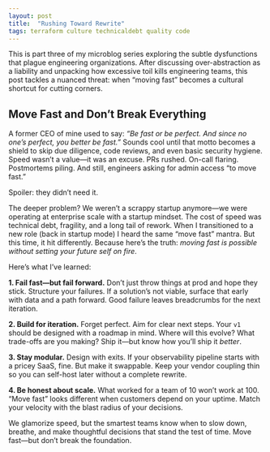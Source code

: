 ```yaml
---
layout: post
title:  "Rushing Toward Rewrite"
tags: terraform culture technicaldebt quality code
---
```


This is part three of my microblog series exploring the subtle dysfunctions that plague engineering organizations. After discussing over-abstraction as a liability and unpacking how excessive toil kills engineering teams, this post tackles a nuanced threat: when “moving fast” becomes a cultural shortcut for cutting corners.

## Move Fast and Don’t Break Everything

A former CEO of mine used to say: _“Be fast or be perfect. And since no one’s perfect, you better be fast.”_ Sounds cool until that motto becomes a shield to skip due diligence, code reviews, and even basic security hygiene. Speed wasn’t a value—it was an excuse. PRs rushed. On-call flaring. Postmortems piling. And still, engineers asking for admin access “to move fast.”

Spoiler: they didn’t need it.

The deeper problem? We weren’t a scrappy startup anymore—we were operating at enterprise scale with a startup mindset. The cost of speed was technical debt, fragility, and a long tail of rework. When I transitioned to a new role (back in startup mode) I heard the same “move fast” mantra. But this time, it hit differently. Because here’s the truth: _moving fast is possible without setting your future self on fire_.

Here’s what I’ve learned:

**1. Fail fast—but fail forward.** Don’t just throw things at prod and hope they stick. Structure your failures. If a solution’s not viable, surface that early with data and a path forward. Good failure leaves breadcrumbs for the next iteration.

**2. Build for iteration.** Forget perfect. Aim for clear next steps. Your `v1` should be designed with a roadmap in mind. Where will this evolve? What trade-offs are you making? Ship it—but know how you’ll ship it _better_.

**3. Stay modular.** Design with exits. If your observability pipeline starts with a pricey SaaS, fine. But make it swappable. Keep your vendor coupling thin so you can self-host later without a complete rewrite.

**4. Be honest about scale.** What worked for a team of 10 won’t work at 100. “Move fast” looks different when customers depend on your uptime. Match your velocity with the blast radius of your decisions.

We glamorize speed, but the smartest teams know when to slow down, breathe, and make thoughtful decisions that stand the test of time. Move fast—but don’t break the foundation.

